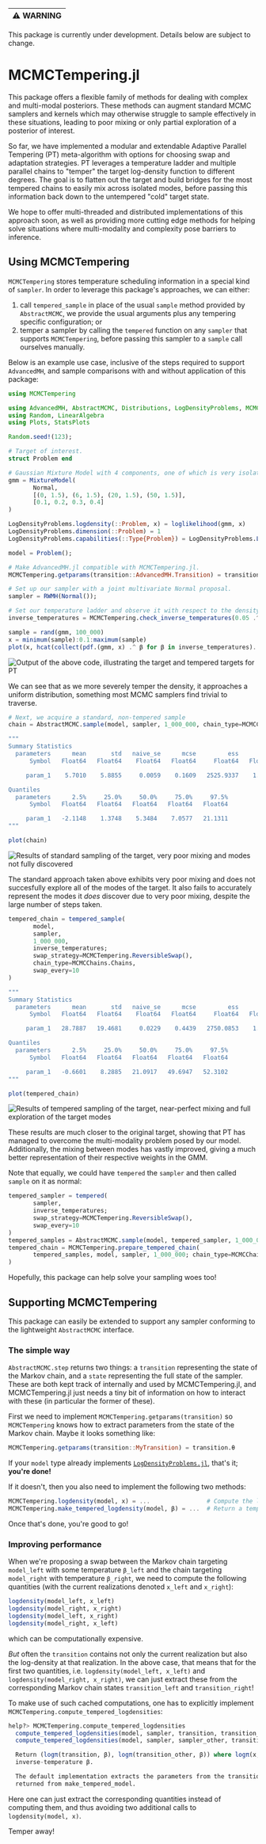 | :warning: WARNING          |
|:---------------------------|

This package is currently under development. Details below are subject to change.

# MCMCTempering.jl

This package offers a flexible family of methods for dealing with complex and multi-modal posteriors. These methods can augment standard MCMC samplers and kernels which may otherwise struggle to sample effectively in these situations, leading to poor mixing or only partial exploration of a posterior of interest.

So far, we have implemented a modular and extendable Adaptive Parallel Tempering (PT) meta-algorithm with options for choosing swap and adaptation strategies. PT leverages a temperature ladder and multiple parallel chains to "temper" the target log-density function to different degrees. The goal is to flatten out the target and build bridges for the most tempered chains to easily mix across isolated modes, before passing this information back down to the untempered "cold" target state.

We hope to offer multi-threaded and distributed implementations of this approach soon, as well as providing more cutting edge methods for helping solve situations where multi-modality and complexity pose barriers to inference.


## Using MCMCTempering

`MCMCTempering` stores temperature scheduling information in a special kind of `sampler`. In order to leverage this package's approaches, we can either:

1. call `tempered_sample` in place of the usual `sample` method provided by `AbstractMCMC`, we provide the usual arguments plus any tempering specific configuration; or
2. temper a sampler by calling the `tempered` function on any `sampler` that supports `MCMCTempering`, before passing this sampler to a `sample` call ourselves manually.

Below is an example use case, inclusive of the steps required to support `AdvancedMH`, and sample comparisons with and without application of this package:

```julia
using MCMCTempering

using AdvancedMH, AbstractMCMC, Distributions, LogDensityProblems, MCMCChains
using Random, LinearAlgebra
using Plots, StatsPlots

Random.seed!(123);

# Target of interest.
struct Problem end

# Gaussian Mixture Model with 4 components, one of which is very isolated from the rest
gmm = MixtureModel(
       Normal,
       [(0, 1.5), (6, 1.5), (20, 1.5), (50, 1.5)],
       [0.1, 0.2, 0.3, 0.4]
)

LogDensityProblems.logdensity(::Problem, x) = loglikelihood(gmm, x)
LogDensityProblems.dimension(::Problem) = 1
LogDensityProblems.capabilities(::Type{Problem}) = LogDensityProblems.LogDensityOrder{0}()

model = Problem();

# Make AdvancedMH.jl compatible with MCMCTempering.jl.
MCMCTempering.getparams(transition::AdvancedMH.Transition) = transition.params

# Set up our sampler with a joint multivariate Normal proposal.
sampler = RWMH(Normal());

# Set our temperature ladder and observe it with respect to the density
inverse_temperatures = MCMCTempering.check_inverse_temperatures(0.05 .^ [0, 1, 2])

sample = rand(gmm, 100_000)
x = minimum(sample):0.1:maximum(sample)
plot(x, hcat(collect(pdf.(gmm, x) .^ β for β in inverse_temperatures)...), labels = ["β = 1.0" "β = 0.05" "β = 0.0025"])
```

![Output of the above code, illustrating the target and tempered targets for PT](docs/tempered_densities.png)

We can see that as we more severely temper the density, it approaches a uniform distribution, something most MCMC samplers find trivial to traverse.

```julia
# Next, we acquire a standard, non-tempered sample
chain = AbstractMCMC.sample(model, sampler, 1_000_000, chain_type=MCMCChains.Chains)

"""
Summary Statistics
  parameters      mean       std   naive_se      mcse         ess      rhat 
      Symbol   Float64   Float64    Float64   Float64     Float64   Float64 

     param_1    5.7010    5.8855     0.0059    0.1609   2525.9337    1.0980

Quantiles
  parameters      2.5%     25.0%     50.0%     75.0%     97.5% 
      Symbol   Float64   Float64   Float64   Float64   Float64 

     param_1   -2.1148    1.3748    5.3484    7.0577   21.1311
"""

plot(chain)
```

![Results of standard sampling of the target, very poor mixing and modes not fully discovered](docs/chain.png)

The standard approach taken above exhibits very poor mixing and does not succesfully explore all of the modes of the target. It also fails to accurately represent the modes it _does_ discover due to very poor mixing, despite the large number of steps taken.

```julia
tempered_chain = tempered_sample(
       model,
       sampler,
       1_000_000,
       inverse_temperatures;
       swap_strategy=MCMCTempering.ReversibleSwap(),
       chain_type=MCMCChains.Chains,
       swap_every=10
)

"""
Summary Statistics
  parameters      mean       std   naive_se      mcse         ess      rhat 
      Symbol   Float64   Float64    Float64   Float64     Float64   Float64 

     param_1   28.7887   19.4681     0.0229    0.4439   2750.0853    1.0015

Quantiles
  parameters      2.5%     25.0%     50.0%     75.0%     97.5% 
      Symbol   Float64   Float64   Float64   Float64   Float64 

     param_1   -0.6601    8.2885   21.0917   49.6947   52.3102
"""

plot(tempered_chain)
```

![Results of tempered sampling of the target, near-perfect mixing and full exploration of the target modes](docs/tempered_chain.png)

These results are much closer to the original target, showing that PT has managed to overcome the multi-modality problem posed by our model. Additionally, the mixing between modes has vastly improved, giving a much better representation of their respective weights in the GMM.

Note that equally, we could have `tempered` the `sampler` and then called `sample` on it as normal:

```julia
tempered_sampler = tempered(
       sampler,
       inverse_temperatures;
       swap_strategy=MCMCTempering.ReversibleSwap(),
       swap_every=10
)
tempered_samples = AbstractMCMC.sample(model, tempered_sampler, 1_000_000)
tempered_chain = MCMCTempering.prepare_tempered_chain(
       tempered_samples, model, sampler, 1_000_000; chain_type=MCMCChains.Chains
)
```

Hopefully, this package can help solve your sampling woes too!


## Supporting MCMCTempering

This package can easily be extended to support any sampler conforming to the lightweight `AbstractMCMC` interface.

### The simple way

`AbstractMCMC.step` returns two things: a `transition` representing the state of the Markov chain, and a `state` representing the full state of the sampler. These are both kept track of internally and used by MCMCTempering.jl, and MCMCTempering.jl just needs a tiny bit of information on how to interact with these (in particular the former of these).

First we need to implement `MCMCTempering.getparams(transition)` so `MCMCTempering` knows how to extract parameters from the state of the Markov chain. Maybe it looks something like:

```julia
MCMCTempering.getparams(transition::MyTransition) = transition.θ
```

If your `model` type already implements [`LogDensityProblems.jl`](https://github.com/tpapp/LogDensityProblems.jl), that's it; **you're done!**

If it doesn't, then you also need to implement the following two methods:

```julia
MCMCTempering.logdensity(model, x) = ...                # Compute the log-density of `model` at `x`.
MCMCTempering.make_tempered_logdensity(model, β) = ...  # Return a tempered `model` which can be passed to `logdensity`.
```

Once that's done, you're good to go!

### Improving performance

When we're proposing a swap between the Markov chain targeting `model_left` with some temperature `β_left` and the chain targeting `model_right` with temperature `β_right`, we need to compute the following quantities (with the current realizations denoted `x_left` and `x_right`):

```julia
logdensity(model_left, x_left)
logdensity(model_right, x_right)
logdensity(model_left, x_right)
logdensity(model_right, x_left)
```

which can be computationally expensive. 

_But_ often the `transition` contains not only the current realization but also the log-density at that realization. In the above case, that means that for the first two quantities, i.e. `logdensity(model_left, x_left)` and `logdensity(model_right, x_right)`, we can just extract these from the corresponding Markov chain states `transition_left` and `transition_right`!

To make use of such cached computations, one has to explicitly implement `MCMCTempering.compute_tempered_logdensities`:

```julia
help?> MCMCTempering.compute_tempered_logdensities
  compute_tempered_logdensities(model, sampler, transition, transition_other, β)
  compute_tempered_logdensities(model, sampler, sampler_other, transition, transition_other, state, state_other, β, β_other)

  Return (logπ(transition, β), logπ(transition_other, β)) where logπ(x, β) denotes the log-density for model with
  inverse-temperature β.

  The default implementation extracts the parameters from the transitions using getparams and calls logdensity on the model
  returned from make_tempered_model.
```

Here one can just extract the corresponding quantities instead of computing them, and thus avoiding two additional calls to `logdensity(model, x)`.

Temper away!
